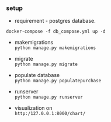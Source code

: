 ### setup
* requirement - postgres database.
```
docker-compose -f db_compose.yml up -d
```
* makemigrations <br>
`python manage.py makemigrations`

* migrate <br>
`python manage.py migrate`

* populate database <br>
`python manage.py populatepurchase`

* runserver <br>
`python manage.py runserver`

* visualization on <br>
`http:/127.0.0.1:8000/chart/`
